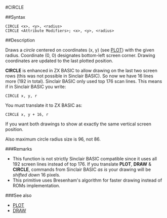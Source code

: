 #CIRCLE

##Syntax

```
CIRCLE <x>, <y>, <radius>
CIRCLE <Attribute Modifiers>; <x>, <y>, <radius>
```


##Description

Draws a _circle_ centered on coordinates (x, y) (see [PLOT](plot.md)) with the given radius. Coordinate (0, 0) designates bottom-left screen corner. Drawing coordinates are updated to the last plotted position.

**CIRCLE** is enhanced in ZX BASIC to allow drawing on the last two screen rows (this was not possible in Sinclair BASIC). So now we have 16 lines more (192 in total). Sinclair BASIC only used top 176 scan lines. This means if in Sinclair BASIC you write:


```
CIRCLE x, y, r
```


You must translate it to ZX BASIC as:


```
CIRCLE x, y + 16, r
```


If you want both drawings to show at exactly the same vertical screen position.

Also maximum circle radius size is 96, not 86.

###Remarks

* This function is not strictly Sinclair BASIC compatible since it uses all 192 screen lines instead of top 176. If you translate **PLOT**, **DRAW** &  **CIRCLE**, commands from Sinclair BASIC _as is_ your drawing will be _shifted down_ 16 pixels.
* This primitive uses Bresenham's algorithm for faster drawing instead of ROMs implementation.

###See also

* [PLOT](plot.md)
* [DRAW](draw.md)
